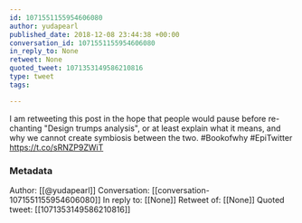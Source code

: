 ```yaml
---
id: 1071551155954606080
author: yudapearl
published_date: 2018-12-08 23:44:38 +00:00
conversation_id: 1071551155954606080
in_reply_to: None
retweet: None
quoted_tweet: 1071353149586210816
type: tweet
tags:

---
```


I am retweeting this post in the hope that people would pause before re-chanting "Design trumps analysis", or at least explain what it means, and why we cannot create symbiosis between the two. #Bookofwhy #EpiTwitter https://t.co/sRNZP9ZWiT

### Metadata

Author: [[@yudapearl]]
Conversation: [[conversation-1071551155954606080]]
In reply to: [[None]]
Retweet of: [[None]]
Quoted tweet: [[1071353149586210816]]
